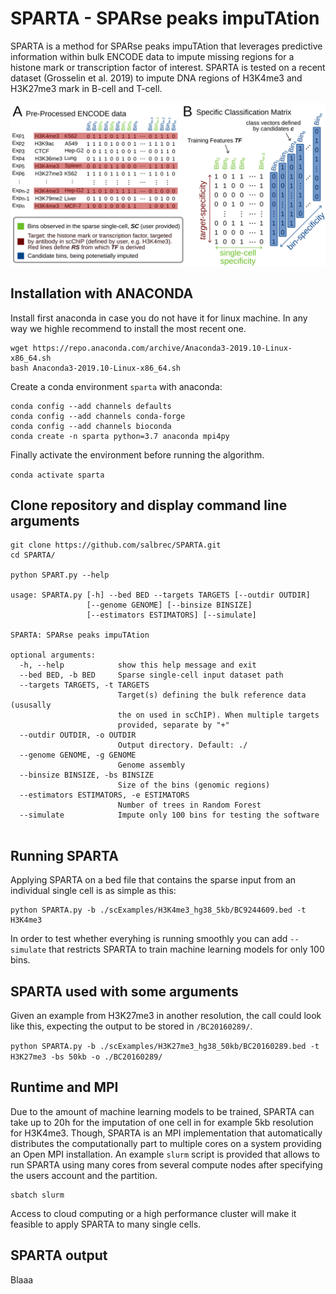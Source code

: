 # SPARTA - SPARse peaks impuTAtion

SPARTA is a method for SPARse peaks impuTAtion that leverages predictive information within bulk ENCODE data to impute missing regions for a histone mark or transcription factor of interest. SPARTA is tested on a recent dataset (Grosselin et al. 2019) to impute DNA regions of H3K4me3 and H3K27me3 mark in B-cell and T-cell.

<img src="workflow/SPARTA.png" width="800">

## Installation with ANACONDA  

Install first anaconda in case you do not have it for linux machine. In any way we highle recommend to install the most recent one.

```
wget https://repo.anaconda.com/archive/Anaconda3-2019.10-Linux-x86_64.sh
bash Anaconda3-2019.10-Linux-x86_64.sh
```

Create a conda environment `sparta` with anaconda:

```
conda config --add channels defaults
conda config --add channels conda-forge
conda config --add channels bioconda
conda create -n sparta python=3.7 anaconda mpi4py
```
Finally activate the environment before running the algorithm.

`conda activate sparta`


## Clone repository and display command line arguments

```
git clone https://github.com/salbrec/SPARTA.git
cd SPARTA/

python SPART.py --help

usage: SPARTA.py [-h] --bed BED --targets TARGETS [--outdir OUTDIR]
                 [--genome GENOME] [--binsize BINSIZE]
                 [--estimators ESTIMATORS] [--simulate]

SPARTA: SPARse peaks impuTAtion

optional arguments:
  -h, --help            show this help message and exit
  --bed BED, -b BED     Sparse single-cell input dataset path
  --targets TARGETS, -t TARGETS
                        Target(s) defining the bulk reference data (ususally
                        the on used in scChIP). When multiple targets
                        provided, separate by "+"
  --outdir OUTDIR, -o OUTDIR
                        Output directory. Default: ./
  --genome GENOME, -g GENOME
                        Genome assembly
  --binsize BINSIZE, -bs BINSIZE
                        Size of the bins (genomic regions)
  --estimators ESTIMATORS, -e ESTIMATORS
                        Number of trees in Random Forest
  --simulate            Impute only 100 bins for testing the software


```

## Running SPARTA

Applying SPARTA on a bed file that contains the sparse input from an individual single cell is as simple as this:

```
python SPARTA.py -b ./scExamples/H3K4me3_hg38_5kb/BC9244609.bed -t H3K4me3
```
In order to test whether everyhing is running smoothly you can add `--simulate` that restricts SPARTA to train machine learning models for only 100 bins.

## SPARTA used with some arguments

Given an example from H3K27me3 in another resolution, the call could look like this, expecting the output to be stored in `/BC20160289/`.

`python SPARTA.py -b ./scExamples/H3K27me3_hg38_50kb/BC20160289.bed -t H3K27me3 -bs 50kb -o ./BC20160289/`

## Runtime and MPI

Due to the amount of machine learning models to be trained, SPARTA can take up to 20h for the imputation of one cell in for example 5kb resolution for H3K4me3. Though, SPARTA is an MPI implementation that automatically distributes the computationally part to multiple cores on a system providing an Open MPI installation. An example `slurm` script is provided that allows to run SPARTA using many cores from several compute nodes after specifying the users account and the partition. 

```
sbatch slurm
```
Access to cloud computing or a high performance cluster will make it feasible to apply SPARTA to many single cells.

## SPARTA output

Blaaa

 
